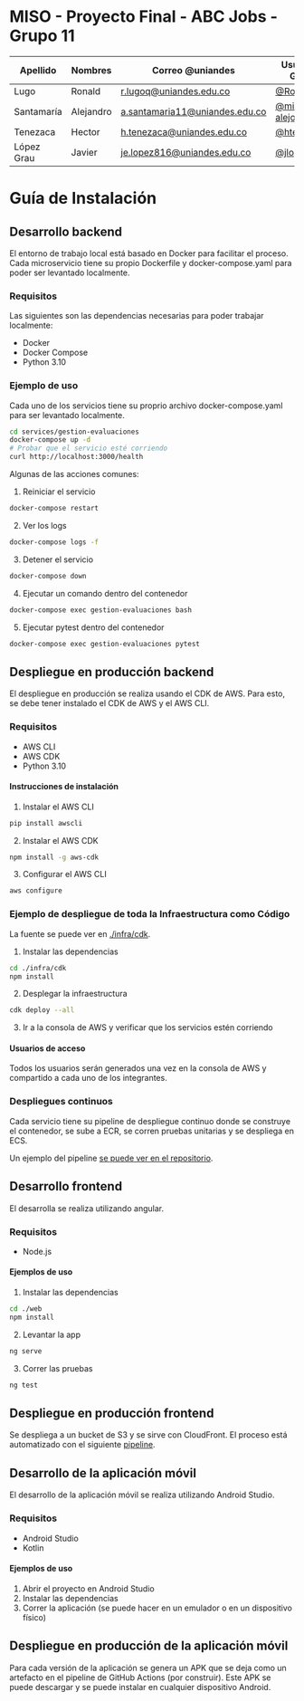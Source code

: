 # MISO - Proyecto Final - ABC Jobs - Grupo 11

| Apellido    | Nombres   | Correo @uniandes               | Usuario de GitHub |
| ----------- | -------   | ----------------               | ----------------- |
| Lugo        | Ronald    | r.lugoq@uniandes.edu.co        | [@RonaldLugo]     |
| Santamaría  | Alejandro | a.santamaria11@uniandes.edu.co | [@miso-alejosaur] |
| Tenezaca    | Hector    | h.tenezaca@uniandes.edu.co     | [@htenezaca]      |
| López Grau  | Javier    | je.lopez816@uniandes.edu.co    | [@jlopezgr]       |

<!-- links -->
[@RonaldLugo]: https://github.com/RonaldLugo
[@miso-alejosaur]: https://github.com/miso-alejosaur
[@htenezaca]: https://github.com/htenezaca
[@jlopezgr]: https://github.com/jlopezgr

# Guía de Instalación

## Desarrollo backend

El entorno de trabajo local está basado en Docker para facilitar el proceso. Cada microservicio tiene su propio Dockerfile y docker-compose.yaml para poder ser levantado localmente.

### Requisitos

Las siguientes son las dependencias necesarias para poder trabajar localmente:

- Docker
- Docker Compose
- Python 3.10

### Ejemplo de uso

Cada uno de los servicios tiene su proprio archivo docker-compose.yaml para ser levantado localmente.

```bash
cd services/gestion-evaluaciones
docker-compose up -d
# Probar que el servicio esté corriendo
curl http://localhost:3000/health
```

Algunas de las acciones comunes:

1. Reiniciar el servicio

```bash
docker-compose restart
```

2. Ver los logs

```bash
docker-compose logs -f
```

3. Detener el servicio

```bash
docker-compose down
```

4. Ejecutar un comando dentro del contenedor

```bash
docker-compose exec gestion-evaluaciones bash
```

5. Ejecutar pytest dentro del contenedor

```bash
docker-compose exec gestion-evaluaciones pytest
```

## Despliegue en producción backend

El despliegue en producción se realiza usando el CDK de AWS. Para esto, se debe tener instalado el CDK de AWS y el AWS CLI.

### Requisitos

- AWS CLI
- AWS CDK
- Python 3.10

#### Instrucciones de instalación

1. Instalar el AWS CLI

```bash
pip install awscli
```

2. Instalar el AWS CDK

```bash
npm install -g aws-cdk
```

3. Configurar el AWS CLI

```bash
aws configure
```

### Ejemplo de despliegue de toda la Infraestructura como Código

La fuente se puede ver en [./infra/cdk](./infra/cdk).

1. Instalar las dependencias

```bash
cd ./infra/cdk
npm install
```

2. Desplegar la infraestructura

```bash
cdk deploy --all
```

3. Ir a la consola de AWS y verificar que los servicios estén corriendo

#### Usuarios de acceso

Todos los usuarios serán generados una vez en la consola de AWS y compartido a cada uno de los integrantes.

### Despliegues continuos

Cada servicio tiene su pipeline de despliegue continuo donde se construye el contenedor, se sube a ECR, se corren pruebas unitarias y se despliega en ECS.

Un ejemplo del pipeline [se puede ver en el repositorio](./.github/workflows/gestion-evaluaciones.yaml).

## Desarrollo frontend

El desarrolla se realiza utilizando angular.

### Requisitos

- Node.js

#### Ejemplos de uso

1. Instalar las dependencias

```bash
cd ./web
npm install
```

2. Levantar la app

```bash
ng serve
```

3. Correr las pruebas

```bash
ng test
```

## Despliegue en producción frontend

Se despliega a un bucket de S3 y se sirve con CloudFront. El proceso está automatizado con el siguiente [pipeline](./.github/workflows/web.yaml).

## Desarrollo de la aplicación móvil

El desarrollo de la aplicación móvil se realiza utilizando Android Studio.

### Requisitos

- Android Studio
- Kotlin

#### Ejemplos de uso

1. Abrir el proyecto en Android Studio
2. Instalar las dependencias
3. Correr la aplicación (se puede hacer en un emulador o en un dispositivo físico)

## Despliegue en producción de la aplicación móvil

Para cada versión de la aplicación se genera un APK que se deja como un artefacto en el pipeline de GitHub Actions (por construir). Este APK se puede descargar y se puede instalar en cualquier dispositivo Android.
